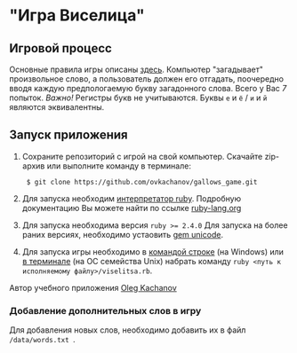 # "Игра Виселица"

## Игровой процесс
Основные правила игры описаны [здесь](https://ru.wikipedia.org/wiki/Виселица_(игра)).
Компьютер "загадывает" произвольное слово, а пользователь должен его отгадать, поочередно вводя каждую предпологаемую букву загадонного слова.
Всего у Вас *7* попыток.
*Важно!* Регистры букв не учитываются. Буквы `е` и `ё` / `и` и `й` являются эквивалентны.

## Запуск приложения
1. Сохраните репозиторий с игрой на свой компьютер. Скачайте zip-архив или выполните команду в терминале:
 
        $ git clone https://github.com/ovkachanov/gallows_game.git

1. Для запуска необходим [интерпретатор ruby](https://ru.wikipedia.org/wiki/Ruby). Подробную документацию Вы можете найти по ссылке [ruby-lang.org](https://www.ruby-lang.org/en/downloads/)
 
2. Для запуска необходима версия `ruby >= 2.4.0` Для запуска на более раних версиях, необходимо устаовить [gem unicode](https://github.com/blackwinter/unicode). 

3. Для запуска игры необходимо в [командой строке](https://ru.wikipedia.org/wiki/Cmd.exe) (на Windows) или [в терминале](https://ru.wikipedia.org/wiki/Командная_оболочка_UNIX) (на ОС семейства Unix) набрать команду `ruby <путь к исполняемому файлу>/viselitsa.rb`.


Автор учебного приложения [Oleg Kachanov](https://github.com/ovkachanov)


### Добавление дополнительных слов в игру
 Для добавления новых слов, необходимо добавить их в файл  `/data/words.txt `.